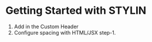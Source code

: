 # Getting Started with STYLIN

 1. Add in the Custom Header
 2. Configure spacing with HTML/JSX step-1.